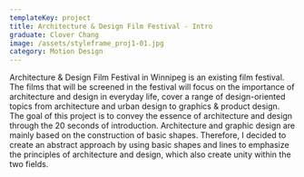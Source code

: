 ```yaml
---
templateKey: project
title: Architecture & Design Film Festival - Intro
graduate: Clover Chang
image: /assets/styleframe_proj1-01.jpg
category: Motion Design
---
```

Architecture & Design Film Festival in Winnipeg is an existing film festival. The films that will be screened in the festival will focus on the importance of architecture and design in everyday life, cover a range of design-oriented topics from architecture and urban design to graphics & product design. The goal of this project is to convey the essence of architecture and design through the 20 seconds of introduction. Architecture and graphic design are mainly based on the construction of basic shapes. Therefore, I decided to create an abstract approach by using basic shapes and lines to emphasize the principles of architecture and design, which also create unity within the two fields.

